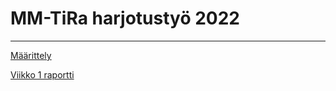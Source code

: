 # MM-TiRa harjotustyö 2022

----

[Määrittely](https://github.com/zmejka/MM-TiRa-harjoitustyo2022/blob/master/dokumentaatio/maarittelydokumentti.md)

[Viikko 1 raportti](https://github.com/zmejka/MM-TiRa-harjoitustyo2022/blob/master/dokumentaatio/Viikko1_raportti.md)